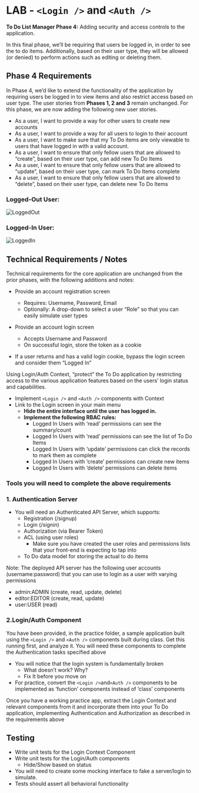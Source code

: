 # LAB - `<Login />` and `<Auth />`

**To Do List Manager Phase 4:** Adding security and access controls to the application.

In this final phase, we’ll be requiring that users be logged in, in order to see the to do items. Additionally, based on their user type, they will be allowed (or denied) to perform actions such as editing or deleting them.

## Phase 4 Requirements

In Phase 4, we’d like to extend the functionality of the application by requiring users be logged in to view items and also restrict access based on user type. The user stories from **Phases 1, 2 and 3** remain unchanged. For this phase, we are now adding the following new user stories.

- As a user, I want to provide a way for other users to create new accounts
- As a user, I want to provide a way for all users to login to their account
- As a user, I want to make sure that my To Do items are only viewable to users that have logged in with a valid account.
- As a user, I want to ensure that only fellow users that are allowed to “create”, based on their user type, can add new To Do Items
- As a user, I want to ensure that only fellow users that are allowed to “update”, based on their user type, can mark To Do Items complete
- As a user, I want to ensure that only fellow users that are allowed to “delete”, based on their user type, can delete new To Do Items

### Logged-Out User:

![LoggedOut](https://codefellows.github.io/code-401-javascript-guide/curriculum/class-34/lab/todo-logged-out.png)

### Logged-In User:

![LoggedIn](https://codefellows.github.io/code-401-javascript-guide/curriculum/class-34/lab/todo-user.png)

## Technical Requirements / Notes

Technical requirements for the core application are unchanged from the prior phases, with the following additions and notes:

- Provide an account registration screen
  - Requires: Username, Password, Email
  - Optionally: A drop-down to select a user “Role” so that you can easily simulate user types

- Provide an account login screen
  - Accepts Username and Password
  - On successful login, store the token as a cookie

- If a user returns and has a valid login cookie, bypass the login screen and consider them “Logged In”

Using Login/Auth Context, “protect” the To Do application by restricting access to the various application features based on the users’ login status and capabilities.

- Implement `<Login />` and `<Auth />` components with Context
- Link to the Login screen in your main menu
  - **Hide the entire interface until the user has logged in.**
  - **Implement the following RBAC rules:**
    - Logged In Users with ‘read’ permissions can see the summary/count
    - Logged In Users with ‘read’ permissions can see the list of To Do Items
    - Logged In Users with ‘update’ permissions can click the records to mark them as complete
    - Logged In Users with ‘create’ permissions can create new items
    - Logged In Users with ‘delete’ permissions can delete items

### Tools you will need to complete the above requirements

### 1. Authentication Server

- You will need an Authenticated API Server, which supports:
  - Registration (/signup)
  - Login (/signin)
  - Authorization (via Bearer Token)
  - ACL (using user roles)
    - Make sure you have created the user roles and permissions lists that your front-end is expecting to tap into
  - To Do data model for storing the actual to do items

Note: The deployed API server has the following user accounts (username:password) that you can use to login as a user with varying permissions

- admin:ADMIN (create, read, update, delete)
- editor:EDITOR (create, read, update)
- user:USER (read)

### 2.Login/Auth Component

You have been provided, in the practice folder, a sample application built using the `<Login />` and `<Auth />` components built during class. Get this running first, and analyze it. You will need these components to complete the Authentication tasks specified above

- You will notice that the login system is fundamentally broken
  - What doesn’t work? Why?
  - Fix It before you move on
- For practice, convert the `<Login />`and`<Auth />` components to be implemented as ‘function’ components instead of ‘class’ components

Once you have a working practice app, extract the Login Context and relevant components from it and incorporate them into your To Do application, implementing Authentication and Authorization as described in the requirements above

## Testing

- Write unit tests for the Login Context Component
- Write unit tests for the Login/Auth components
  - Hide/Show based on status
- You will need to create some mocking interface to fake a server/login to simulate.
- Tests should assert all behavioral functionality
